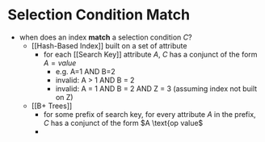 # Selection Condition Match
- when does an index **match** a selection condition $C$? 
	- [[Hash-Based Index]] built on a set of attribute
		- for each [[Search Key]] attribute $A$, $C$ has a conjunct of the form $A=value$
			- e.g. A=1 AND B=2
			- invalid: A > 1 AND B = 2
			- invalid: A = 1 AND B = 2 AND Z = 3 (assuming index not built on Z)
	- [[B+ Trees]]
		- for some prefix of search key, for every attribute $A$ in the prefix, $C$ has a conjunct of the form $A \text{op value$
		- 